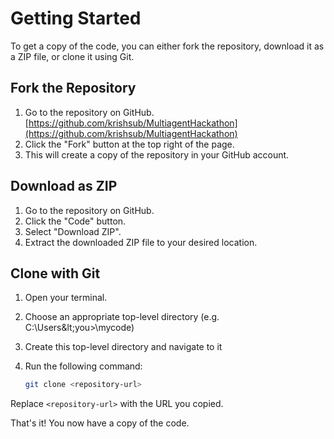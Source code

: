 # Getting Started

To get a copy of the code, you can either fork the repository, download it as a ZIP file, or clone it using Git.

## Fork the Repository

1. Go to the repository on GitHub. [https://github.com/krishsub/MultiagentHackathon](https://github.com/krishsub/MultiagentHackathon)
2. Click the "Fork" button at the top right of the page.
3. This will create a copy of the repository in your GitHub account.

## Download as ZIP

1. Go to the repository on GitHub.
2. Click the "Code" button.
3. Select "Download ZIP".
4. Extract the downloaded ZIP file to your desired location.

## Clone with Git

1. Open your terminal.
2. Choose an appropriate top-level directory (e.g. C:\Users\&lt;you&gt;\mycode)
3. Create this top-level directory and navigate to it
5. Run the following command:

    ```sh
    git clone <repository-url>
    ```

Replace `<repository-url>` with the URL you copied.

That's it! You now have a copy of the code.
